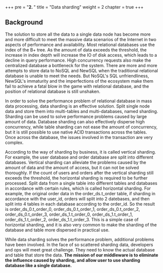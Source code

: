 +++
pre = "<b>2. </b>"
title = "Data sharding"
weight = 2
chapter = true
+++

## Background

The solution to store all the data to a single data node has become more and more difficult to meet the massive data scenarios of the Internet in two aspects of performance and availability.
Most relational databases use the index of the B+ tree. As the amount of data exceeds the threshold, the increase in index depth will increase the IO of disk access, which leads to a decline in query performance. High concurrency requests also make the centralized database a bottleneck for the system.
There are more and more attempts to store data to NoSQL and NewSQL when the traditional relational database is unable to meet the needs. But NoSQL's SQL unfriendliness, NewSQL's immaturity and the imperfections of the ecosystem make them fail to achieve a fatal blow in the game with relational database, and the position of relational database is still unshaken.

In order to solve the performance problem of relational database in mass data processing, data sharding is an effective solution. Split single node data and store them into multi-tables and multi-databases, named sharding.
Sharding can be used to solve performance problems caused by large amount of data. Database sharding can also effectively disperse high concurrency, while table sharding can not ease the amount of concurrency, but it is still possible to use native ACID transactions across the tables. Once across the database, the issues involved in the transaction are very complex.

According to the way of sharding by business, it is called vertical sharding. For example, the user database and order database are split into different databases. Vertical sharding can alleviate the problems caused by the amount of data and the amount of access, but it can not be solved thoroughly. If the count of users and orders after the vertical sharding still exceeds the threshold, the horizontal sharding is required to be further processed.
Split data from a single table into different tables and databases in accordance with certain rules, which is called horizontal sharding. For example, the original order data in the order_ds.t_order table, if sharding in accordance with the user_id, orders will split into 2 datebases, and then split into 4 tables in each database according to the order_id. So the result is order_ds_0.t_order_0, order_ds_0.t_order_1, order_ds_0.t_order_2, order_ds_0.t_order_3, order_ds_1.t_order_0, order_ds_1.t_order_1, order_ds_1.t_order_2, order_ds_1.t_order_3.
This is a simple case of horizontal sharding, and it is also very common to make the sharding of the database and table more dispersed in practical use.

While data sharding solves the performance problem, additional problems have been involved. In the face of so scattered sharding data, developers and ops will meet great challenge. They need to know the actual database and table that store the data. **The mission of our middleware is to eliminate the influence caused by sharding, and allow user to use sharding database like a single database.**
